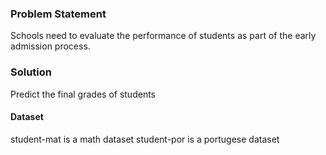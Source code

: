 ### Problem Statement 
Schools need to evaluate the performance of students as part of the early admission process. 

### Solution 
Predict the final grades of students 

#### Dataset
student-mat is a math dataset
student-por is a portugese dataset
